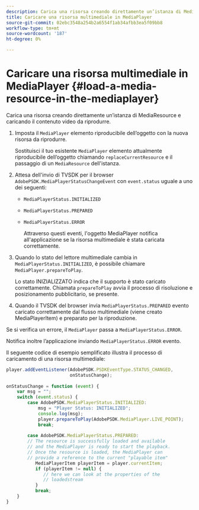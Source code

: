 ```yaml
---
description: Carica una risorsa creando direttamente un’istanza di MediaResource e caricando il contenuto video da riprodurre.
title: Caricare una risorsa multimediale in MediaPlayer
source-git-commit: 02ebc3548a254b2a6554f1ab34afbb3ea5f09bb8
workflow-type: tm+mt
source-wordcount: '187'
ht-degree: 0%

---
```


# Caricare una risorsa multimediale in MediaPlayer {#load-a-media-resource-in-the-mediaplayer}

Carica una risorsa creando direttamente un’istanza di MediaResource e caricando il contenuto video da riprodurre.

1. Imposta il `MediaPlayer` elemento riproducibile dell’oggetto con la nuova risorsa da riprodurre.

   Sostituisci il tuo esistente `MediaPlayer` elemento attualmente riproducibile dell’oggetto chiamando `replaceCurrentResource` e il passaggio di un `MediaResource` dell&#39;istanza.

1. Attesa dell&#39;invio di TVSDK per il browser `AdobePSDK.MediaPlayerStatusChangeEvent` con `event.status` uguale a uno dei seguenti:

   * `MediaPlayerStatus.INITIALIZED`
   * `MediaPlayerStatus.PREPARED`
   * `MediaPlayerStatus.ERROR`

     Attraverso questi eventi, l&#39;oggetto MediaPlayer notifica all&#39;applicazione se la risorsa multimediale è stata caricata correttamente.

1. Quando lo stato del lettore multimediale cambia in `MediaPlayerStatus.INITIALIZED`, è possibile chiamare `MediaPlayer.prepareToPlay`.

   Lo stato INIZIALIZZATO indica che il supporto è stato caricato correttamente. Chiamata `prepareToPlay` avvia il processo di risoluzione e posizionamento pubblicitario, se presente.
1. Quando il TVSDK del browser invia `MediaPlayerStatus.PREPARED` evento caricato correttamente dal flusso multimediale (viene creato MediaPlayerItem) e preparato per la riproduzione.

Se si verifica un errore, il `MediaPlayer` passa a `MediaPlayerStatus.ERROR`.

Notifica inoltre l’applicazione inviando `MediaPlayerStatus.ERROR` evento.

><!--<a id="example_3774607C6F08473282CF0CB7F3D82373"></a>-->

Il seguente codice di esempio semplificato illustra il processo di caricamento di una risorsa multimediale:

```js
player.addEventListener(AdobePSDK.PSDKEventType.STATUS_CHANGED,  
                        onStatusChange); 
 
onStatusChange = function (event) { 
    var msg = ""; 
    switch (event.status) { 
        case AdobePSDK.MediaPlayerStatus.INITIALIZED: 
            msg = "Player Status: INITIALIZED"; 
            console.log(msg); 
            player.prepareToPlay(AdobePSDK.MediaPlayer.LIVE_POINT); 
            break; 
 
        case AdobePSDK.MediaPlayerStatus.PREPARED: 
        // The resource is successfully loaded and available 
        // and the MediaPlayer is ready to start the playback. 
        // Once the resource is loaded, the MediaPlayer can 
        // provide a reference to the current "playable item" 
           MediaPlayerItem playerItem = player.currentItem; 
           if (playerItem != null) {  
              // here we can look at the properties of the  
              // loadedstream 
           } 
           break; 
    } 
}
```
